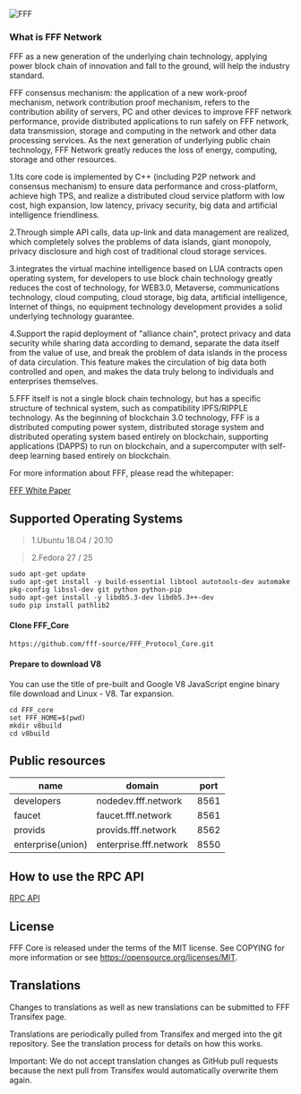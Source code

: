 
![FFF](https://www.fff.network/git.png)  


### What is FFF Network
FFF as a new generation of the underlying chain technology, applying power block chain of innovation and fall to the ground, will help the industry standard.

FFF consensus mechanism: the application of a new work-proof mechanism, network contribution proof mechanism, refers to the contribution ability of servers, PC and other devices to improve FFF network performance, provide distributed applications to run safely on FFF network, data transmission, storage and computing in the network and other data processing services. As the next generation of underlying public chain technology, FFF Network greatly reduces the loss of energy, computing, storage and other resources.

 1.Its core code is implemented by C++ (including P2P network and consensus mechanism) to ensure data performance and cross-platform, achieve high TPS, and realize a distributed cloud service platform with low cost, high expansion, low latency, privacy security, big data and artificial intelligence friendliness.

 2.Through simple API calls, data up-link and data management are realized, which completely solves the problems of data islands, giant monopoly, privacy disclosure and high cost of traditional cloud storage services.

 3.integrates the virtual machine intelligence based on LUA contracts open operating system, for developers to use block chain technology greatly reduces the cost of technology, for WEB3.0, Metaverse, communications technology, cloud computing, cloud storage, big data, artificial intelligence, Internet of things, no equipment technology development provides a solid underlying technology guarantee.

 4.Support the rapid deployment of "alliance chain", protect privacy and data security while sharing data according to demand, separate the data itself from the value of use, and break the problem of data islands in the process of data circulation. This feature makes the circulation of big data both controlled and open, and makes the data truly belong to individuals and enterprises themselves.
 
 5.FFF itself is not a single block chain technology, but has a specific structure of technical system, such as compatibility IPFS/RIPPLE technology. As the beginning of blockchain 3.0 technology, FFF is a distributed computing power system, distributed storage system and distributed operating system based entirely on blockchain, supporting applications (DAPPS) to run on blockchain, and a supercomputer with self-deep learning based entirely on blockchain.

For more information about FFF, please read the whitepaper:


[FFF White Paper ](https://fff-development.gitbook.io/a-white-paper-fff/fff)  
 
## Supported Operating Systems  

>1.Ubuntu 18.04 / 20.10

>2.Fedora 27 / 25


```
sudo apt-get update
sudo apt-get install -y build-essential libtool autotools-dev automake pkg-config libssl-dev git python python-pip
sudo apt-get install -y libdb5.3-dev libdb5.3++-dev
sudo pip install pathlib2

```

#### Clone FFF_Core

```
https://github.com/fff-source/FFF_Protocol_Core.git
```
#### Prepare to download  V8
You can use the title of pre-built and Google V8 JavaScript engine binary file download and Linux - V8. Tar expansion.


```
cd FFF_core
set FFF_HOME=$(pwd)
mkdir v8build
cd v8build
```











## Public resources

 
name  | domain   | port
 ---- | ----- | ------  
developers  | nodedev.fff.network | 8561 
faucet  | faucet.fff.network | 8561 
provids  | provids.fff.network | 8562 
enterprise(union)  | enterprise.fff.network | 8550 
 

## How to use the RPC API

[RPC API](https://app.gitbook.com/@fff-development/)   

## License

FFF Core is released under the terms of the MIT license. See COPYING for more information or see https://opensource.org/licenses/MIT.



## Translations


Changes to translations as well as new translations can be submitted to FFF Transifex page.

Translations are periodically pulled from Transifex and merged into the git repository. See the translation process for details on how this works.

Important: We do not accept translation changes as GitHub pull requests because the next pull from Transifex would automatically overwrite them again. 
